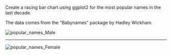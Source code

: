 Create a racing bar chart using ggplot2 for the most popular names in the last decade.

The data comes from the “Babynames” package by Hadley Wickham.

![popular_names_Male](https://user-images.githubusercontent.com/46545400/210443616-7956707c-c18c-4be9-a4f5-b9228256bec6.gif)

___________________________________________________

![popular_names_Female](https://user-images.githubusercontent.com/46545400/210443622-9730b85d-516a-4d7b-9492-4f2cd5becb7f.gif)

